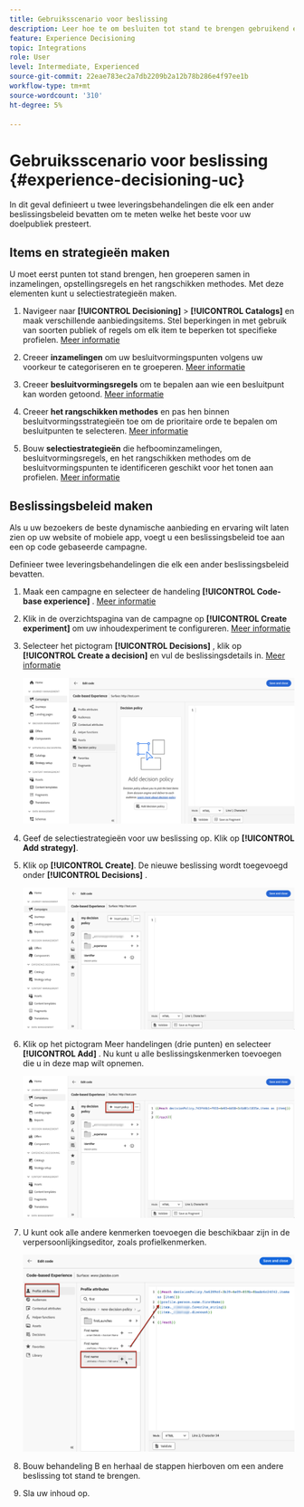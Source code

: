 ```yaml
---
title: Gebruiksscenario voor beslissing
description: Leer hoe te om besluiten tot stand te brengen gebruikend experimenten met het op code-gebaseerde kanaal
feature: Experience Decisioning
topic: Integrations
role: User
level: Intermediate, Experienced
source-git-commit: 22eae783ec2a7db2209b2a12b78b286e4f97ee1b
workflow-type: tm+mt
source-wordcount: '310'
ht-degree: 5%

---
```


# Gebruiksscenario voor beslissing {#experience-decisioning-uc}

In dit geval definieert u twee leveringsbehandelingen die elk een ander beslissingsbeleid bevatten om te meten welke het beste voor uw doelpubliek presteert.

## Items en strategieën maken

U moet eerst punten tot stand brengen, hen groeperen samen in inzamelingen, opstellingsregels en het rangschikken methodes. Met deze elementen kunt u selectiestrategieën maken.

1. Navigeer naar **[!UICONTROL Decisioning]** > **[!UICONTROL  Catalogs]** en maak verschillende aanbiedingsitems. Stel beperkingen in met gebruik van soorten publiek of regels om elk item te beperken tot specifieke profielen. [Meer informatie](items.md)

   <!--
   1. From the items list, click the **[!UICONTROL Edit schema]** button  and edit the custom attributes if needed. [Learn how to work with catalogs](catalogs.md)-->

1. Creeer **inzamelingen** om uw besluitvormingspunten volgens uw voorkeur te categoriseren en te groeperen. [Meer informatie](collections.md)

1. Creeer **besluitvormingsregels** om te bepalen aan wie een besluitpunt kan worden getoond. [Meer informatie](rules.md)

1. Creeer **het rangschikken methodes** en pas hen binnen besluitvormingsstrategieën toe om de prioritaire orde te bepalen om besluitpunten te selecteren. [Meer informatie](ranking.md)

1. Bouw **selectiestrategieën** die hefboominzamelingen, besluitvormingsregels, en het rangschikken methodes om de besluitvormingspunten te identificeren geschikt voor het tonen aan profielen. [Meer informatie](selection-strategies.md)

## Beslissingsbeleid maken

Als u uw bezoekers de beste dynamische aanbieding en ervaring wilt laten zien op uw website of mobiele app, voegt u een beslissingsbeleid toe aan een op code gebaseerde campagne.

Definieer twee leveringsbehandelingen die elk een ander beslissingsbeleid bevatten.

1. Maak een campagne en selecteer de handeling **[!UICONTROL Code-base experience]** . [Meer informatie](../code-based/create-code-based.md)

1. Klik in de overzichtspagina van de campagne op **[!UICONTROL Create experiment]** om uw inhoudexperiment te configureren. [Meer informatie](../content-management/content-experiment.md)

1. Selecteer het pictogram **[!UICONTROL Decisions]** , klik op **[!UICONTROL Create a decision]** en vul de beslissingsdetails in. [Meer informatie](create-decision.md)

   ![](assets/decision-code-based-create.png)

1. Geef de selectiestrategieën voor uw beslissing op. Klik op **[!UICONTROL Add strategy]**.

1. Klik op **[!UICONTROL Create]**. De nieuwe beslissing wordt toegevoegd onder **[!UICONTROL Decisions]** .

   ![](assets/decision-code-based-decision-added.png)

1. Klik op het pictogram Meer handelingen (drie punten) en selecteer **[!UICONTROL Add]** . Nu kunt u alle beslissingskenmerken toevoegen die u in deze map wilt opnemen.

   ![](assets/decision-code-based-add-decision.png)

1. U kunt ook alle andere kenmerken toevoegen die beschikbaar zijn in de verpersoonlijkingseditor, zoals profielkenmerken.

   ![](assets/decision-code-based-decision-profile-attribute.png)

1. Bouw behandeling B en herhaal de stappen hierboven om een andere beslissing tot stand te brengen.

1. Sla uw inhoud op.


